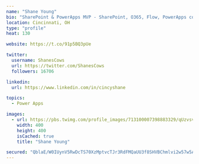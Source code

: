 ```yaml
---
name: "Shane Young"
bio: "SharePoint & PowerApps MVP - SharePoint, O365, Flow, PowerApps consulting? @PowerApps911 | Pure Snark? You found it."
location: Cincinnati, OH
type: "profile"
heat: 130

website: https://t.co/91p5BQ3pUe

twitter:
  username: ShanesCows
  url: https://twitter.com/ShanesCows
  followers: 16706

linkedin:
  url: https://www.linkedin.com/in/cincyshane

topics:
  - Power Apps

images:
  - url: https://pbs.twimg.com/profile_images/713100007398883329/qUzvsvQ3_400x400.jpg
    width: 400
    height: 400
    isCached: true
    title: "Shane Young"

secured: "QblaE/W0IUynV5RwDcTS70XzMptvcTJr3RdFMQaUU3f8SHVBChmlvi2w57w5Au/60PTXS+XCZUtI0O5uAmsYzPLC4m4SE2R/n7MpLs+BTtArF4jNnUraG8pSGuY81p9x9UkqJwoXNIzsQBuzQh85Db2ujpaoh/U8OL/edwvBYU2blFWH2BuzUzZpy6e7sR4WfD9VeS/wYJEkFRvOJPHS43d7GA+E33mXwPs2hjUnRRaH2G56cTi7najKl/7bGXBpE3ZFhJTDPXR5XTVPQgQcHfDFWv/cZU+ObE1DhnNa/QSdsc2ojmzw2iYHR7b+s3guU2ZZeelTc6lreSjuPHSsMCvnIRqgtht/gQvTUxK1FgSlp5AKuxGwYa5jskr59LT0CQ/ykpEpm6vOPQRyXqk1rjL7KJjcEbfah/YjNfc4+5I=;BkxyRswLJwzcbN+ZUYasUg=="
---
```


